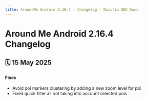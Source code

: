 ```yaml
---
title: AroundMe Android 2.16.4 - Changelog - Navitia SDK Docs
---
```


# Around Me Android 2.16.4 Changelog

<h2>🗓 15 May 2025</h2>

#### Fixes
- Avoid poi markers clustering by adding a new zoom level for poi
- Fixed quick filter all not taking into account selected pois
